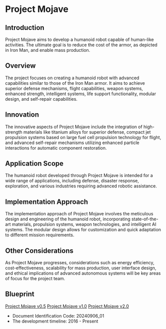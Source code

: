 # Project Mojave

## Introduction

Project Mojave aims to develop a humanoid robot capable of human-like activities. The ultimate goal is to reduce the cost of the armor, as depicted in Iron Man, and enable mass production.

## Overview

The project focuses on creating a humanoid robot with advanced capabilities similar to those of the Iron Man armor. It aims to achieve superior defense mechanisms, flight capabilities, weapon systems, enhanced strength, intelligent systems, life support functionality, modular design, and self-repair capabilities.

## Innovation

The innovative aspects of Project Mojave include the integration of high-strength materials like titanium alloys for superior defense, compact jet propulsion systems based on large fuel cell propulsion technology for flight, and advanced self-repair mechanisms utilizing enhanced particle interactions for automatic component restoration.

## Application Scope

The humanoid robot developed through Project Mojave is intended for a wide range of applications, including defense, disaster response, exploration, and various industries requiring advanced robotic assistance.

## Implementation Approach

The implementation approach of Project Mojave involves the meticulous design and engineering of the humanoid robot, incorporating state-of-the-art materials, propulsion systems, weapon technologies, and intelligent AI systems. The modular design allows for customization and quick adaptation to different mission requirements.

## Other Considerations

As Project Mojave progresses, considerations such as energy efficiency, cost-effectiveness, scalability for mass production, user interface design, and ethical implications of advanced autonomous systems will be key areas of focus for the project team.

## Blueprint

[Project Mojave v0.5](media/PM0_5.pdf)
[Project Mojave v1.0](media/PM1_0.pdf)
[Project Mojave v2.0](media/PM2_0.pdf)

- Document Identification Code: 20240906_01
- The development timeline: 2016 - Present
